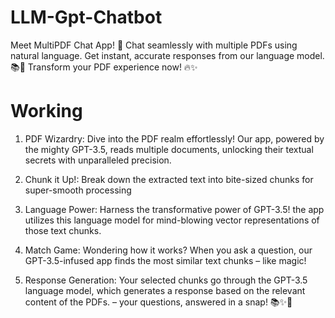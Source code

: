 # LLM-Gpt-Chatbot
Meet MultiPDF Chat App! 🚀 Chat seamlessly with multiple PDFs using natural language. Get instant, accurate responses from our language model. 📚💬 Transform your PDF experience now! 🔥✨

# Working 

1.  PDF Wizardry: Dive into the PDF realm effortlessly! Our app, powered by the mighty GPT-3.5, reads multiple documents, unlocking their textual secrets with unparalleled precision.

2. Chunk it Up!: Break down the extracted text into bite-sized chunks for super-smooth processing

3.  Language Power: Harness the transformative power of GPT-3.5! the app utilizes this language model for mind-blowing vector representations of those text chunks.

4.  Match Game: Wondering how it works? When you ask a question, our GPT-3.5-infused app finds the most similar text chunks – like magic!

5.  Response Generation: Your selected chunks go through the GPT-3.5 language model, which generates a response based on the relevant content of the PDFs. – your questions, answered in a snap! 📚✨🚀
